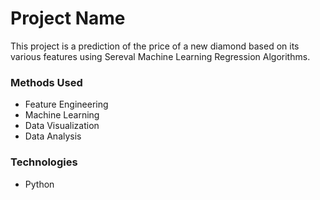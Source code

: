 
# Project Name
This project is a prediction of the price of a new diamond based on its various features using Sereval Machine Learning Regression Algorithms.


### Methods Used
* Feature Engineering
* Machine Learning
* Data Visualization
* Data Analysis


### Technologies 
* Python







